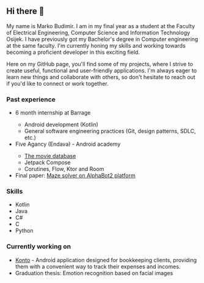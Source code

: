 ## Hi there 👋
My name is Marko Budimir. I am in my final year as a student at the Faculty of Electrical Engineering, Computer Science and Information Technology Osijek. I have previously got my Bachelor's degree in Computer engineering at the same faculty.  I'm currently honing my skills and working towards becoming a proficient developer in this exciting field. 

Here on my GitHub page, you'll find some of my projects, where I strive to create useful, functional and user-friendly applications. I'm always eager to learn new things and collaborate with others, so don't hesitate to reach out if you'd like to connect or work together.

### Past experience
<ul>
  <li> 6 month internship at Barrage </li>
  <ul>
      <li>Android development (Kotlin)</li>
      <li>General software engineering practices (Git, design patterns, SDLC, etc.)</li>
  </ul>
  
  <li> Five Agancy (Endava) - Android academy</li>
  <ul>
      <li><a href="https://github.com/marko-budimir/android-vjestina-tmdb">The movie database</a></li>
      <li>Jetpack Compose</li>
      <li>Corutines, Flow, Ktor and Room</li>
  </ul>
  
  <li> Final paper: <a href="https://github.com/marko-budimir/alphabot2-solves-maze">Maze solver on AlphaBot2 platform</a> </li>
</ul>

### Skills
- Kotlin
- Java
- C#
- C
- Python

### Currently working on
- <a href="https://github.com/marko-budimir/Konto">Konto</a> - Android application designed for bookkeeping clients, providing them with a convenient way to track their expenses and incomes.   
- Graduation thesis: Emotion recognition based on facial images
